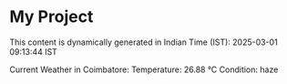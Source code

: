 # My Project

This content is dynamically generated in Indian Time (IST): 2025-03-01 09:13:44 IST


Current Weather in Coimbatore:
Temperature: 26.88 °C
Condition: haze
